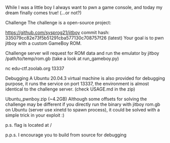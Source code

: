 While I was a little boy I always want to pwn a game console, and today my dream finally comes true! (...or not?)

Challenge
The challenge is a open-source project:

https://github.com/sysprog21/jitboy
commit hash: 335079cc82e73f5b51291cba577130c708757f26 (latest)
Your goal is to pwn jitboy with a custom GameBoy ROM.

Challenge server will request for ROM data and run the emulator by jitboy /path/to/temp/rom.gb (take a look at run_gameboy.py)

nc edu-ctf.zoolab.org 13337

Debugging
A Ubuntu 20.04.3 virtual machine is also provided for debugging purpose, it runs the service on port 13337, the environment is almost identical to the challenge server. (check USAGE.md in the zip)

Ubuntu_pwnboy.zip (~4.2GB)
Although some offsets for solving the challenge may be different if you directly run the binary with jitboy rom.gb on Ubuntu (server use xinetd to spawn process), it could be solved with a simple trick in your exploit :)

p.s. flag is located at /

p.p.s. I encourage you to build from source for debugging
